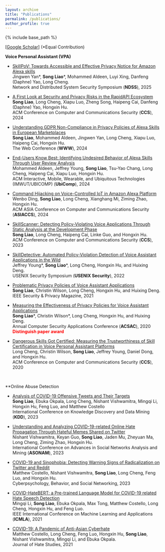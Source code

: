 ```yaml
---
layout: archive
title: "Publications"
permalink: /publications/
author_profile: true
---
```

<style>
imp {color:Red}
</style>

{% include base_path %}

[[Google Scholar](https://scholar.google.com/citations?user=bWD6O90AAAAJ&hl=en)] (\*Equal Contribution)


**Voice Personal Assistant (VPA)**

* [SkillPoV: Towards Accessible and Effective Privacy Notice for Amazon Alexa skills]()<br/>
Jingwen Yan\*, **Song Liao**\*, Mohammed Aldeen, Luyi Xing, Danfeng (Daphne) Yao, Long Cheng. <br/>
Network and Distributed System Security Symposium (**NDSS**), 2025

* [A First Look at Security and Privacy Risks in the RapidAPI Ecosystem]()<br/>
**Song Liao**, Long Cheng, Xiapu Luo, Zheng Song, Haipeng Cai, Danfeng (Daphne) Yao, Hongxin Hu. <br/>
ACM Conference on Computer and Communications Security (**CCS**), 2024

* [Understanding GDPR Non-Compliance in Privacy Policies of Alexa Skills in European Marketplaces](https://songacademic.github.io/files/2024_WWW_PrivacyPolicyAnalysis_GDPR.pdf) <br/>
**Song Liao**, Mohammed Aldeen, Jingwen Yan, Long Cheng, Xiapu Luo, Haipeng Cai, Hongxin Hu. <br/>
The Web Conference (**WWW**), 2024

* [End-Users Know Best: Identifying Undesired Behavior of Alexa Skills Through User Review Analysis]() <br/>
Mohammed Aldeen, Jeffrey Young, **Song Liao**, Tsu-Yao Chang, Long Cheng, Haipeng Cai, Xiapu Luo, Hongxin Hu. <br/>
ACM Interactive, Mobile, Wearable, and Ubiquitous Technologies (IMWUT/UBICOMP) (**UbiComp**), 2024

* [Command Hijacking on Voice-Controlled IoT in Amazon Alexa  Platform](https://songacademic.github.io/files/2024_AsiaCCS_IoT_Attack.pdf) <br/>
Wenbo Ding, **Song Liao**, Long Cheng, Xianghang Mi, Ziming Zhao, Hongxin Hu. <br/>
ACM ASIA Conference on Computer and Communications Security (**ASIACCS**), 2024

* [SkillScanner: Detecting Policy-Violating Voice Applications Through Static Analysis at the Development Phase](https://songacademic.github.io/files/2023_CCS_SkillScanner.pdf) <br/>
**Song Liao**, Long Cheng, Haipeng Cai, Linke Guo, and Hongxin Hu. <br/>
ACM Conference on Computer and Communications Security (**CCS**), 2023

* [SkillDetective: Automated Policy-Violation Detection of Voice Assistant Applications in the Wild](https://songacademic.github.io/files/2022_Security_SkillDetective.pdf) <br/>
Jeffrey Young\*, **Song Liao**\*, Long Cheng, Hongxin Hu, and Huixing Deng. <br/>
USENIX Security Symposium (**USENIX Security**), 2022

* [Problematic Privacy Policies of Voice Assistant Applications](https://songacademic.github.io/files/2021_SPMagazine_Privacy_Policy.pdf) <br/>
**Song Liao**, Christin Wilson, Long Cheng, Hongxin Hu, and Huixing Deng. <br/>
IEEE Security & Privacy Magazine, 2021

* [Measuring the Effectiveness of Privacy Policies for Voice Assistant Applications](https://songacademic.github.io/files/2020_ACSAC_Privacy%20Policy%20Analysis.pdf) <br/>
**Song Liao**\*, Christin Wilson*, Long Cheng, Hongxin Hu, and Huixing Deng. <br/>
Annual Computer Security Applications Conference (**ACSAC**), 2020<br/>
<b><font color="red">Distinguish paper award</font></b><br/>

* [Dangerous Skills Got Certified: Measuring the Trustworthiness of Skill Certification in Voice Personal Assistant Platforms](https://songacademic.github.io/files/2020_CCS_VPA_Measurement.pdf) <br/>
Long Cheng, Christin Wilson, **Song Liao**, Jeffrey Young, Daniel Dong, and Hongxin Hu. <br/>
ACM Conference on Computer and Communications Security (**CCS**), 2020

<br/>

**Online Abuse Detection

* [Analysis of COVID-19 Offensive Tweets and Their Targets](https://songacademic.github.io/files/2023_KDD_OffensiveTweetAnalysis.pdf) <br/>
**Song Liao**, Ebuka Okpala, Long Cheng, Nishant Vishwamitra, Mingqi Li, Hongxin Hu, Feng Luo, and Matthew Costello <br/>
International Conference on Knowledge Discovery and Data Mining (**KDD**), 2023

* [Understanding and Analyzing COVID-19-related Online Hate Propagation Through Hateful Memes Shared on Twitter](https://songacademic.github.io/files/2023_ASONAM_COVID_hateful_memer.pdf) <br/>
Nishant Vishwamitra, Keyan Guo, **Song Liao**, Jaden Mu, Zheyuan Ma, Long Cheng, Ziming Zhao, Hongxin Hu. <br/>
International Conference on Advances in Social Networks Analysis and Mining (**ASONAM**), 2023

        
* [COVID-19 and Sinophobia: Detecting Warning Signs of Radicalization on Twitter and Reddit](https://songacademic.github.io/files/2023_COVID-19%20and%20Sinophobia%20Detecting%20Warning%20Signs%20of%20Radicalization%20on%20Twitter%20and%20Reddit.pdf) <br/>
Matthew Costello, Nishant Vishwamitra, **Song Liao**, Long Cheng, Feng Luo, and Hongxin Hu. <br/>
Cyberpsychology, Behavior, and Social Networking, 2023

* [COVID-HateBERT: a Pre-trained Language Model for COVID-19 related Hate Speech Detection](https://songacademic.github.io/files/2021_ICMLA_COVID-HateBERT.pdf) <br/>
Mingqi Li, **Song Liao**, Ebuka Okpala, Max Tong, Matthew Costello, Long Cheng, Hongxin Hu, and Feng Luo. <br/>
IEEE International Conference on Machine Learning and Applications (**ICMLA**), 2021

* [COVID-19: A Pandemic of Anti-Asian Cyberhate](https://songacademic.github.io/files/2021_COVID-19%20A%20Pandemic%20of%20Anti-Asian%20Cyberhate.pdf) <br/>
Matthew Costello, Long Cheng, Feng Luo, Hongxin Hu, **Song Liao**, Nishant Vishwamitra, Mingqi Li, and Ebuka Okpala. <br/>
Journal of Hate Studies, 2021


